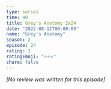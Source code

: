 ```yaml
---
type: series
time: 40
title: Grey's Anatomy 2x24
date: "2022-08-12T00:00:00"
name: "Grey's Anatomy"
season: 2
episode: 24
rating: 3
ratingEmoji: "⭐️⭐️⭐️"
share: false
---
```


_[No review was written for this episode]_
